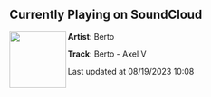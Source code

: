 ## Currently Playing on SoundCloud

[<img align="left" width="100" src="https://i1.sndcdn.com/artworks-kwbi1qx4t9Rq1eZg-N7NbRA-t500x500.jpg">](https://soundcloud.com/djbertoorlando/berto-axel-v)

**Artist**: Berto 

**Track**: Berto - Axel V

Last updated at 08/19/2023 10:08

